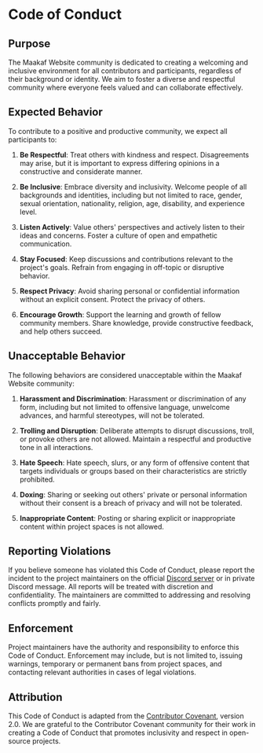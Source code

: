 # Code of Conduct

## Purpose

The Maakaf Website community is dedicated to creating a welcoming and inclusive environment for all contributors and participants, regardless of their background or identity. We aim to foster a diverse and respectful community where everyone feels valued and can collaborate effectively.

## Expected Behavior

To contribute to a positive and productive community, we expect all participants to:

1. **Be Respectful**: Treat others with kindness and respect. Disagreements may arise, but it is important to express differing opinions in a constructive and considerate manner.

2. **Be Inclusive**: Embrace diversity and inclusivity. Welcome people of all backgrounds and identities, including but not limited to race, gender, sexual orientation, nationality, religion, age, disability, and experience level.

3. **Listen Actively**: Value others' perspectives and actively listen to their ideas and concerns. Foster a culture of open and empathetic communication.

4. **Stay Focused**: Keep discussions and contributions relevant to the project's goals. Refrain from engaging in off-topic or disruptive behavior.

5. **Respect Privacy**: Avoid sharing personal or confidential information without an explicit consent. Protect the privacy of others.

6. **Encourage Growth**: Support the learning and growth of fellow community members. Share knowledge, provide constructive feedback, and help others succeed.

## Unacceptable Behavior

The following behaviors are considered unacceptable within the Maakaf Website community:

1. **Harassment and Discrimination**: Harassment or discrimination of any form, including but not limited to offensive language, unwelcome advances, and harmful stereotypes, will not be tolerated.

2. **Trolling and Disruption**: Deliberate attempts to disrupt discussions, troll, or provoke others are not allowed. Maintain a respectful and productive tone in all interactions.

3. **Hate Speech**: Hate speech, slurs, or any form of offensive content that targets individuals or groups based on their characteristics are strictly prohibited.

4. **Doxing**: Sharing or seeking out others' private or personal information without their consent is a breach of privacy and will not be tolerated.

5. **Inappropriate Content**: Posting or sharing explicit or inappropriate content within project spaces is not allowed.

## Reporting Violations

If you believe someone has violated this Code of Conduct, please report the incident to the project maintainers on the official [Discord server](https://discord.gg/84NPsRqqde) or in private Discord message. All reports will be treated with discretion and confidentiality. The maintainers are committed to addressing and resolving conflicts promptly and fairly.

## Enforcement

Project maintainers have the authority and responsibility to enforce this Code of Conduct. Enforcement may include, but is not limited to, issuing warnings, temporary or permanent bans from project spaces, and contacting relevant authorities in cases of legal violations.

## Attribution

This Code of Conduct is adapted from the [Contributor Covenant](https://www.contributor-covenant.org/version/2/0/code_of_conduct.html), version 2.0. We are grateful to the Contributor Covenant community for their work in creating a Code of Conduct that promotes inclusivity and respect in open-source projects.